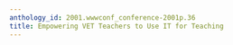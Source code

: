 ```yaml
---
anthology_id: 2001.wwwconf_conference-2001p.36
title: Empowering VET Teachers to Use IT for Teaching
---
```

